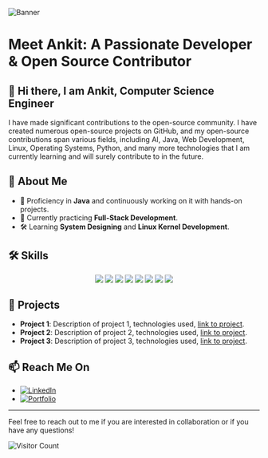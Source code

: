 ![Banner](https://github.com/AnkitKumar-Mohbey/github-header-image.png/blob/main/github-header-image.png)

# Meet Ankit: A Passionate Developer & Open Source Contributor

## 👋 Hi there, I am Ankit, Computer Science Engineer

I have made significant contributions to the open-source community. I have created numerous open-source projects on GitHub, and my open-source contributions span various fields, including AI, Java, Web Development, Linux, Operating Systems, Python, and many more technologies that I am currently learning and will surely contribute to in the future.

## 🌟 About Me

- 🔭 Proficiency in **Java** and continuously working on it with hands-on projects.
- 🌱 Currently practicing **Full-Stack Development**.
- 🛠️ Learning **System Designing** and **Linux Kernel Development**.

## 🛠️ Skills

<p align="center">
  <img src="https://img.shields.io/badge/Java-ED8B00?style=for-the-badge&logo=java&logoColor=white" />
  <img src="https://img.shields.io/badge/Python-3776AB?style=for-the-badge&logo=python&logoColor=white" />
  <img src="https://img.shields.io/badge/HTML5-E34F26?style=for-the-badge&logo=html5&logoColor=white" />
  <img src="https://img.shields.io/badge/CSS3-1572B6?style=for-the-badge&logo=css3&logoColor=white" />
  <img src="https://img.shields.io/badge/JavaScript-F7DF1E?style=for-the-badge&logo=javascript&logoColor=black" />
  <img src="https://img.shields.io/badge/Artificial_Intelligence-1A73E8?style=for-the-badge&logo=google&logoColor=white" />
  <img src="https://img.shields.io/badge/Machine_Learning-FF6F00?style=for-the-badge&logo=google&logoColor=white" />
  <img src="https://img.shields.io/badge/OpenCV-5C3EE8?style=for-the-badge&logo=opencv&logoColor=white" />
</p>

## 💼 Projects

- **Project 1**: Description of project 1, technologies used, [link to project](#).
- **Project 2**: Description of project 2, technologies used, [link to project](#).
- **Project 3**: Description of project 3, technologies used, [link to project](#).

## 📫 Reach Me On

- [![LinkedIn](https://img.shields.io/badge/LinkedIn-0077B5?style=for-the-badge&logo=linkedin&logoColor=white)](https://www.linkedin.com/in/ankit-mohbey/)
- [![Portfolio](https://img.shields.io/badge/Portfolio-000000?style=for-the-badge&logo=About.me&logoColor=white)](Soon)

---

Feel free to reach out to me if you are interested in collaboration or if you have any questions!

![Visitor Count](https://visitor-badge.laobi.icu/badge?page_id=Ankit.readme)
